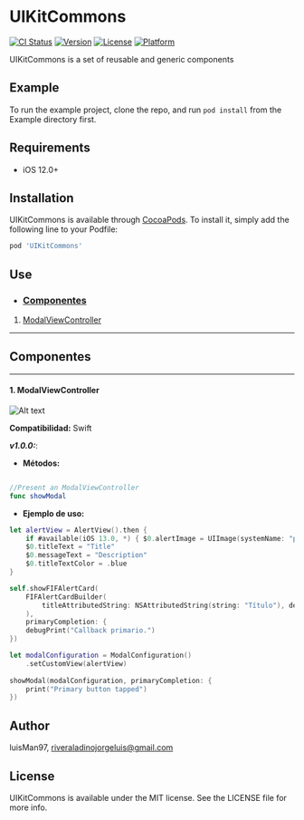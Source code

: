 # UIKitCommons

[![CI Status](https://img.shields.io/travis/luisMan97/UIKitCommons.svg?style=flat)](https://travis-ci.org/luisMan97/UIKitCommons)
[![Version](https://img.shields.io/cocoapods/v/UIKitCommons.svg?style=flat)](https://cocoapods.org/pods/UIKitCommons)
[![License](https://img.shields.io/cocoapods/l/UIKitCommons.svg?style=flat)](https://cocoapods.org/pods/UIKitCommons)
[![Platform](https://img.shields.io/cocoapods/p/UIKitCommons.svg?style=flat)](https://cocoapods.org/pods/UIKitCommons)

UIKitCommons is a set of reusable and generic components

## Example

To run the example project, clone the repo, and run `pod install` from the Example directory first.

## Requirements

- iOS 12.0+

## Installation

UIKitCommons is available through [CocoaPods](https://cocoapods.org). To install
it, simply add the following line to your Podfile:

```ruby
pod 'UIKitCommons'
```

## Use

* ### [Componentes](#markdown-header-componentes)
1. [ModalViewController](#1-modalviewcontroller)

___
## Componentes
___

#### **1. ModalViewController**

![Alt text](/Resources/ModalViewController/modalViewController.gif "ModalViewController")

**Compatibilidad:** Swift

**_v1.0.0:_**: 

- **Métodos:**

```swift

//Present an ModalViewController
func showModal
```

- **Ejemplo de uso:**

```swift
let alertView = AlertView().then {
    if #available(iOS 13.0, *) { $0.alertImage = UIImage(systemName: "pencil.circle.fill") }
    $0.titleText = "Title"
    $0.messageText = "Description"
    $0.titleTextColor = .blue
}

self.showFIFAlertCard(
    FIFAlertCardBuilder(
        titleAttributedString: NSAttributedString(string: "Título"), descriptionAttributedString: NSAttributedString(string: "Descripción")
    ),
    primaryCompletion: {
    debugPrint("Callback primario.")
})

let modalConfiguration = ModalConfiguration()
    .setCustomView(alertView)
    
showModal(modalConfiguration, primaryCompletion: {
    print("Primary button tapped")
})
```

## Author

luisMan97, riveraladinojorgeluis@gmail.com

## License

UIKitCommons is available under the MIT license. See the LICENSE file for more info.
